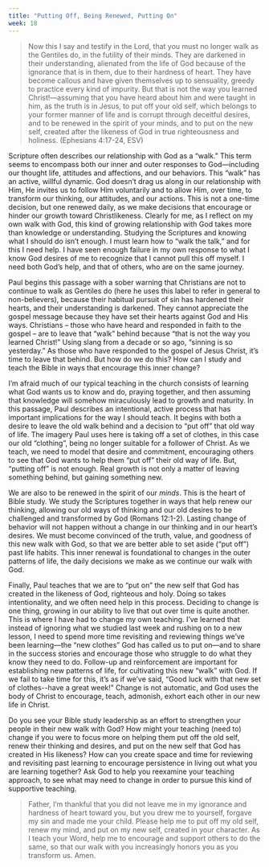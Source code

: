 ```yaml
---
title: "Putting Off, Being Renewed, Putting On"
week: 18
---
```


> Now this I say and testify in the Lord, that you must no longer walk
> as the Gentiles do, in the futility of their minds. They are darkened
> in their understanding, alienated from the life of God because of the
> ignorance that is in them, due to their hardness of heart. They have
> become callous and have given themselves up to sensuality, greedy to
> practice every kind of impurity. But that is not the way you learned
> Christ!—assuming that you have heard about him and were taught in him,
> as the truth is in Jesus, to put off your old self, which belongs to
> your former manner of life and is corrupt through deceitful desires,
> and to be renewed in the spirit of your minds, and to put on the new
> self, created after the likeness of God in true righteousness and
> holiness. (Ephesians 4:17-24, ESV)

Scripture often describes our relationship with God as a “walk.”
This term seems to encompass both our inner and outer responses to
God—including our thought life, attitudes and affections, and our
behaviors. This “walk” has an active, willful dynamic. God doesn’t drag
us along in our relationship with Him, He invites us to follow Him
voluntarily and to allow Him, over time, to transform our thinking, our
attitudes, and our actions. This is not a one-time decision, but one
renewed daily, as we make decisions that encourage or hinder our growth
toward Christlikeness. Clearly for me, as I reflect on my own walk with
God, this kind of growing relationship with God takes more than
knowledge or understanding. Studying the Scriptures and knowing what I
should do isn’t enough. I must learn how to “walk the talk,” and for
this I need help. I have seen enough failure in my own response to what
I know God desires of me to recognize that I cannot pull this off
myself. I need both God’s help, and that of others, who are on the same
journey.

Paul begins this passage with a sober warning that Christians are not to
continue to walk as Gentiles do (here he uses this label to refer in
general to non-believers), because their habitual pursuit of sin has
hardened their hearts, and their understanding is darkened. They cannot
appreciate the gospel message because they have set their hearts against
God and His ways. Christians – those who have heard and responded in
faith to the gospel – are to leave that “walk” behind because “that is
not the way you learned Christ!” Using slang from a decade or so ago,
“sinning is so yesterday.” As those who have responded to the gospel of
Jesus Christ, it’s time to leave that behind. But how do we do this? How
can I study and teach the Bible in ways that encourage this inner
change?

I’m afraid much of our typical teaching in the church consists of
learning what God wants us to know and do, praying together, and then
assuming that knowledge will somehow miraculously lead to growth and
maturity. In this passage, Paul describes an intentional, active process
that has important implications for the way I should teach. It begins
with both a desire to leave the old walk behind and a decision to “put
off” that old way of life. The imagery Paul uses here is taking off a
set of clothes, in this case our old “clothing”, being no longer
suitable for a follower of Christ. As we teach, we need to model that
desire and commitment, encouraging others to see that God wants to help
them “put off” their old way of life. But, “putting off” is not enough.
Real growth is not only a matter of leaving something behind, but
gaining something new.

We are also to be renewed in the spirit of our *minds*. This is the
heart of Bible study. We study the Scriptures together in ways that help
renew our thinking, allowing our old ways of thinking and our old
desires to be challenged and transformed by God (Romans 12:1-2). Lasting
change of behavior will not happen without a change in our thinking and
in our heart’s desires. We must become convinced of the truth, value,
and goodness of this new walk with God, so that we are better able to
set aside (“put off”) past life habits. This inner renewal is
foundational to changes in the outer patterns of life, the daily
decisions we make as we continue our walk with God.

Finally, Paul teaches that we are to “put on” the new self that God has
created in the likeness of God, righteous and holy. Doing so takes
intentionality, and we often need help in this process. Deciding to
change is one thing, growing in our ability to live that out over time
is quite another. This is where I have had to change my own teaching.
I’ve learned that instead of ignoring what we studied last week and
rushing on to a new lesson, I need to spend more time revisiting and
reviewing things we’ve been learning—the “new clothes” God has called us
to put on—and to share in the success stories and encourage those who
struggle to do what they know they need to do. Follow-up and
reinforcement are important for establishing new patterns of life, for
cultivating this new “walk” with God. If we fail to take time for this,
it’s as if we’ve said, “Good luck with that new set of clothes--have a
great week!” Change is not automatic, and God uses the body of Christ to
encourage, teach, admonish, exhort each other in our new life in Christ.

Do you see your Bible study leadership as an effort to strengthen your
people in their new walk with God? How might your teaching (need to)
change if you were to focus more on helping them put off the old self,
renew their thinking and desires, and put on the new self that God has
created in His likeness? How can you create space and time for reviewing
and revisiting past learning to encourage persistence in living out what
you are learning together? Ask God to help you reexamine your teaching
approach, to see what may need to change in order to pursue this kind of
supportive teaching.

> Father, I’m thankful that you did not leave me in my ignorance and
> hardness of heart toward you, but you drew me to yourself, forgave my
> sin and made me your child. Please help me to put off my old self,
> renew my mind, and put on my new self, created in your character. As I
> teach your Word, help me to encourage and support others to do the
> same, so that our walk with you increasingly honors you as you
> transform us. Amen.
